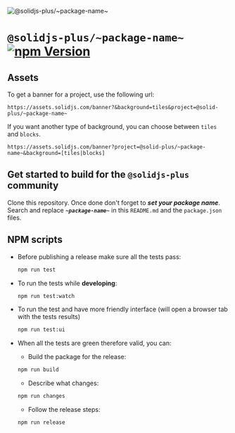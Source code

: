 ![@solidjs-plus/~package-name~](https://assets.solidjs.com/banner?&background=tiles&project=@solidjs-plus/~package-name~)

# `@solidjs-plus/~package-name~` [![npm Version](https://img.shields.io/npm/v/@solid-plus/~package-name~.svg?style=flat-square)](https://www.npmjs.org/package/@solidjs-plus/~package-name~)

## Assets

To get a banner for a project, use the following url:

`https://assets.solidjs.com/banner?&background=tiles&project=@solid-plus/~package-name~`

If you want another type of background, you can choose between `tiles` and `blocks`.

`https://assets.solidjs.com/banner?project=@solid-plus/~package-name~&background=[tiles|blocks]`

## Get started to build for the `@solidjs-plus` community

Clone this repository. Once done don't forget to _**set your package name**_.
Search and replace _**`~package-name~`**_ in this `README.md` and the `package.json` files.

## NPM scripts

- Before publishing a release make sure all the tests pass:

  ```sh
  npm run test
  ```

- To run the tests while **developing**:

  ```sh
  npm run test:watch
  ```

- To run the test and have more friendly interface (will open a browser tab with the tests results)

  ```sh
  npm run test:ui
  ```

- When all the tests are green therefore valid, you can:

  - Build the package for the release:

  ```sh
  npm run build
  ```

  - Describe what changes:

  ```sh
  npm run changes
  ```

  - Follow the release steps:

  ```sh
  npm run release
  ```
